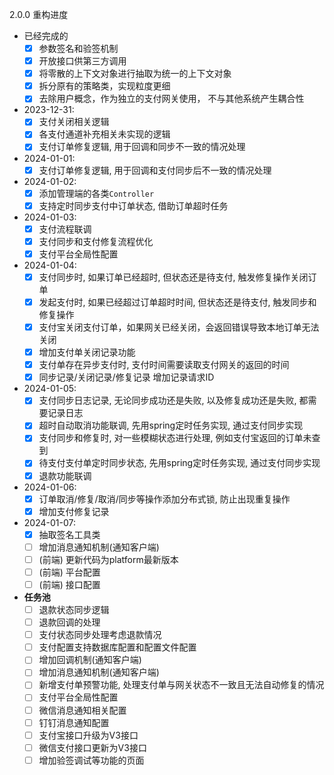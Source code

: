 2.0.0 重构进度
- 已经完成的
  - [x] 参数签名和验签机制
  - [x] 开放接口供第三方调用
  - [x] 将零散的上下文对象进行抽取为统一的上下文对象
  - [x] 拆分原有的策略类，实现粒度更细
  - [x] 去除用户概念，作为独立的支付网关使用， 不与其他系统产生耦合性
- 2023-12-31:
  - [x] 支付关闭相关逻辑
  - [x] 各支付通道补充相关未实现的逻辑
  - [x] 支付订单修复逻辑, 用于回调和同步不一致的情况处理
- 2024-01-01:
  - [x] 支付订单修复逻辑, 用于回调和支付同步后不一致的情况处理
- 2024-01-02:
  - [x] 添加管理端的各类`Controller`    
  - [x] 支持定时同步支付中订单状态, 借助订单超时任务
- 2024-01-03:
  - [x] 支付流程联调
  - [x] 支付同步和支付修复流程优化
  - [x] 支付平台全局性配置
- 2024-01-04:
  - [x] 支付同步时, 如果订单已经超时, 但状态还是待支付, 触发修复操作关闭订单
  - [x] 发起支付时, 如果已经超过订单超时时间, 但状态还是待支付, 触发同步和修复操作
  - [x] 支付宝关闭支付订单，如果网关已经关闭，会返回错误导致本地订单无法关闭
  - [x] 增加支付单关闭记录功能
  - [x] 支付单存在异步支付时, 支付时间需要读取支付网关的返回的时间
  - [x] 同步记录/关闭记录/修复记录 增加记录请求ID
- 2024-01-05:
  - [x] 支付同步日志记录, 无论同步成功还是失败, 以及修复成功还是失败, 都需要记录日志
  - [x] 超时自动取消功能联调, 先用spring定时任务实现, 通过支付同步实现
  - [x] 支付同步和修复时, 对一些模糊状态进行处理, 例如支付宝返回的订单未查到
  - [x] 待支付支付单定时同步状态, 先用spring定时任务实现, 通过支付同步实现
  - [x] 退款功能联调
- 2024-01-06:
  - [x] 订单取消/修复/取消/同步等操作添加分布式锁, 防止出现重复操作
  - [x] 增加支付修复记录
- 2024-01-07:
  - [x] 抽取签名工具类
  - [ ] 增加消息通知机制(通知客户端)
  - [ ] (前端) 更新代码为platform最新版本
  - [ ] (前端) 平台配置
  - [ ] (前端) 接口配置
- **任务池**
  - [ ] 退款状态同步逻辑
  - [ ] 退款回调的处理
  - [ ] 支付状态同步处理考虑退款情况
  - [ ] 支付配置支持数据库配置和配置文件配置
  - [ ] 增加回调机制(通知客户端)
  - [ ] 增加消息通知机制(通知客户端)
  - [ ] 新增支付单预警功能, 处理支付单与网关状态不一致且无法自动修复的情况
  - [ ] 支付平台全局性配置
  - [ ] 微信消息通知相关配置
  - [ ] 钉钉消息通知配置
  - [ ] 支付宝接口升级为V3接口
  - [ ] 微信支付接口更新为V3接口
  - [ ] 增加验签调试等功能的页面
